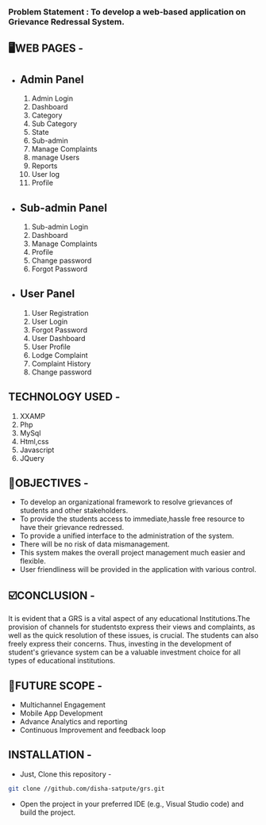 ### Problem Statement : To develop a web-based application on Grievance Redressal System.

🖥️WEB PAGES -
-
- Admin Panel
  --
  1. Admin Login                       
  2. Dashboard
  3. Category
  4. Sub Category
  5. State
  6. Sub-admin
  7. Manage Complaints
  8. manage Users
  9. Reports
  10. User log
  11. Profile
      
- Sub-admin Panel
  --
  1. Sub-admin Login
  2. Dashboard
  3. Manage Complaints
  4. Profile
  5. Change password
  6. Forgot Password
  
- User Panel
  --
  1. User Registration
  2. User Login
  3. Forgot Password
  4. User Dashboard
  5. User Profile
  6. Lodge Complaint
  7. Complaint History
  8. Change password

TECHNOLOGY USED -
-
  1. XXAMP
  2. Php
  3. MySql
  4. Html,css
  5. Javascript
  6. JQuery

🎯OBJECTIVES -
-
- To develop an organizational framework to resolve grievances of students and other stakeholders.
- To provide the students access to immediate,hassle free resource to have their grievance redressed.
- To provide a unified interface to the administration of the system.
- There will be no risk of data mismanagement.
- This system makes the overall project management much easier and flexible.
- User friendliness will be provided in the application with various control.

☑️CONCLUSION -
-
It is evident that a GRS is a vital aspect of any educational Institutions.The provision of channels 
for studentsto express their views and complaints, as well as the quick resolution of these issues,
is crucial. The students can also freely express their concerns. Thus, investing in the development of
student's grievance system can be a valuable investment choice for all types of educational institutions.

📱FUTURE SCOPE -
-
- Multichannel Engagement
- Mobile App Development
- Advance Analytics and reporting
- Continuous Improvement and feedback loop

INSTALLATION -
-
- Just, Clone this repository - 
````bash 
git clone //github.com/disha-satpute/grs.git
````
- Open the project in your preferred IDE (e.g., Visual Studio code) and build the project.






